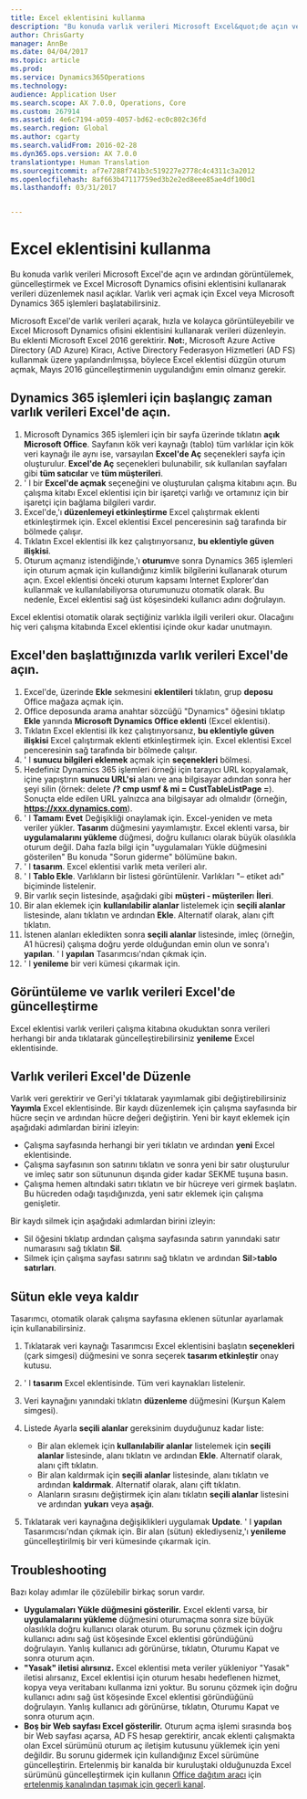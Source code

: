 ```yaml
---
title: Excel eklentisini kullanma
description: "Bu konuda varlık verileri Microsoft Excel&quot;de açın ve ardından görüntülemek, güncelleştirmek ve Excel Microsoft Dynamics ofisini eklentisini kullanarak verileri düzenlemek nasıl açıklar. Varlık veri açmak için Excel veya Microsoft Dynamics 365 işlemleri başlatabilirsiniz."
author: ChrisGarty
manager: AnnBe
ms.date: 04/04/2017
ms.topic: article
ms.prod: 
ms.service: Dynamics365Operations
ms.technology: 
audience: Application User
ms.search.scope: AX 7.0.0, Operations, Core
ms.custom: 267914
ms.assetid: 4e6c7194-a059-4057-bd62-ec0c802c36fd
ms.search.region: Global
ms.author: cgarty
ms.search.validFrom: 2016-02-28
ms.dyn365.ops.version: AX 7.0.0
translationtype: Human Translation
ms.sourcegitcommit: af7e7288f741b3c519227e2778c4c4311c3a2012
ms.openlocfilehash: 8af663b47117759ed3b2e2ed8eee85ae4df100d1
ms.lasthandoff: 03/31/2017


---
```


# <a name="use-the-excel-add-in"></a>Excel eklentisini kullanma

Bu konuda varlık verileri Microsoft Excel'de açın ve ardından görüntülemek, güncelleştirmek ve Excel Microsoft Dynamics ofisini eklentisini kullanarak verileri düzenlemek nasıl açıklar. Varlık veri açmak için Excel veya Microsoft Dynamics 365 işlemleri başlatabilirsiniz.

Microsoft Excel'de varlık verileri açarak, hızla ve kolayca görüntüleyebilir ve Excel Microsoft Dynamics ofisini eklentisini kullanarak verileri düzenleyin. Bu eklenti Microsoft Excel 2016 gerektirir. **Not:**, Microsoft Azure Active Directory (AD Azure) Kiracı, Active Directory Federasyon Hizmetleri (AD FS) kullanmak üzere yapılandırılmışsa, böylece Excel eklentisi düzgün oturum açmak, Mayıs 2016 güncelleştirmenin uygulandığını emin olmanız gerekir.

## <a name="open-entity-data-in-excel-when-you-start-from-dynamics-365-for-operations"></a>Dynamics 365 işlemleri için başlangıç zaman varlık verileri Excel'de açın.
1.  Microsoft Dynamics 365 işlemleri için bir sayfa üzerinde tıklatın **açık Microsoft Office**. Sayfanın kök veri kaynağı (tablo) tüm varlıklar için kök veri kaynağı ile aynı ise, varsayılan **Excel'de Aç** seçenekleri sayfa için oluşturulur. **Excel'de Aç** seçenekleri bulunabilir, sık kullanılan sayfaları gibi **tüm satıcılar** ve **tüm müşterileri**.
2.  ' I bir **Excel'de açmak** seçeneğini ve oluşturulan çalışma kitabını açın. Bu çalışma kitabı Excel eklentisi için bir işaretçi varlığı ve ortamınız için bir işaretçi için bağlama bilgileri vardır.
3.  Excel'de,'ı **düzenlemeyi etkinleştirme** Excel çalıştırmak eklenti etkinleştirmek için. Excel eklentisi Excel penceresinin sağ tarafında bir bölmede çalışır.
4.  Tıklatın Excel eklentisi ilk kez çalıştırıyorsanız, **bu eklentiyle güven ilişkisi**.
5.  Oturum açmanız istendiğinde,'ı **oturum**ve sonra Dynamics 365 işlemleri için oturum açmak için kullandığınız kimlik bilgilerini kullanarak oturum açın. Excel eklentisi önceki oturum kapsamı Internet Explorer'dan kullanmak ve kullanılabiliyorsa oturumunuzu otomatik olarak. Bu nedenle, Excel eklentisi sağ üst köşesindeki kullanıcı adını doğrulayın.

Excel eklentisi otomatik olarak seçtiğiniz varlıkla ilgili verileri okur. Olacağını hiç veri çalışma kitabında Excel eklentisi içinde okur kadar unutmayın.

## <a name="open-entity-data-in-excel-when-you-start-from-excel"></a>Excel'den başlattığınızda varlık verileri Excel'de açın.
1.  Excel'de, üzerinde **Ekle** sekmesini **eklentileri** tıklatın, grup **deposu** Office mağaza açmak için.
2.  Office deposunda arama anahtar sözcüğü "Dynamics" öğesini tıklatıp **Ekle** yanında **Microsoft Dynamics Office eklenti** (Excel eklentisi).
3.  Tıklatın Excel eklentisi ilk kez çalıştırıyorsanız, **bu eklentiyle güven ilişkisi** Excel çalıştırmak eklenti etkinleştirmek için. Excel eklentisi Excel penceresinin sağ tarafında bir bölmede çalışır.
4.  ' I **sunucu bilgileri eklemek** açmak için **seçenekleri** bölmesi.
5.  Hedefiniz Dynamics 365 işlemleri örneği için tarayıcı URL kopyalamak, içine yapıştırın **sunucu URL'si** alanı ve ana bilgisayar adından sonra her şeyi silin (örnek: delete **/? cmp usmf & mi = CustTableListPage =**). Sonuçta elde edilen URL yalnızca ana bilgisayar adı olmalıdır (örneğin, **https://xxx.dynamics.com**).
6.  ' I **Tamam**ı **Evet** Değişikliği onaylamak için. Excel-yeniden ve meta veriler yükler. **Tasarım** düğmesini yayımlamıştır. Excel eklenti varsa, bir **uygulamalarını yükleme** düğmesi, doğru kullanıcı olarak büyük olasılıkla oturum değil. Daha fazla bilgi için "uygulamaları Yükle düğmesini gösterilen" Bu konuda "Sorun giderme" bölümüne bakın.
7.  ' I **tasarım**. Excel eklentisi varlık meta verileri alır.
8.  ' I **Tablo Ekle**. Varlıkların bir listesi görüntülenir. Varlıkları "– etiket adı" biçiminde listelenir.
9.  Bir varlık seçin listesinde, aşağıdaki gibi **müşteri - müşteriler**ı **İleri**.
10. Bir alan eklemek için **kullanılabilir alanlar** listelemek için **seçili alanlar** listesinde, alanı tıklatın ve ardından **Ekle**. Alternatif olarak, alanı çift tıklatın.
11. İstenen alanları ekledikten sonra **seçili alanlar** listesinde, imleç (örneğin, A1 hücresi) çalışma doğru yerde olduğundan emin olun ve sonra'ı **yapılan**. ' I **yapılan** Tasarımcısı'ndan çıkmak için.
12. ' I **yenileme** bir veri kümesi çıkarmak için.

## <a name="view-and-update-entity-data-in-excel"></a>Görüntüleme ve varlık verileri Excel'de güncelleştirme
Excel eklentisi varlık verileri çalışma kitabına okuduktan sonra verileri herhangi bir anda tıklatarak güncelleştirebilirsiniz **yenileme** Excel eklentisinde.

## <a name="edit-entity-data-in-excel"></a>Varlık verileri Excel'de Düzenle
Varlık veri gerektirir ve Geri'yi tıklatarak yayımlamak gibi değiştirebilirsiniz **Yayımla** Excel eklentisinde. Bir kaydı düzenlemek için çalışma sayfasında bir hücre seçin ve ardından hücre değeri değiştirin. Yeni bir kayıt eklemek için aşağıdaki adımlardan birini izleyin:

-   Çalışma sayfasında herhangi bir yeri tıklatın ve ardından **yeni** Excel eklentisinde.
-   Çalışma sayfasının son satırını tıklatın ve sonra yeni bir satır oluşturulur ve imleç satır son sütununun dışında gider kadar SEKME tuşuna basın.
-   Çalışma hemen altındaki satırı tıklatın ve bir hücreye veri girmek başlatın. Bu hücreden odağı taşıdığınızda, yeni satır eklemek için çalışma genişletir.

Bir kaydı silmek için aşağıdaki adımlardan birini izleyin:

-   Sil öğesini tıklatıp ardından çalışma sayfasında satırın yanındaki satır numarasını sağ tıklatın **Sil**.
-   Silmek için çalışma sayfası satırını sağ tıklatın ve ardından **Sil**&gt;**tablo satırları**.

## <a name="add-or-remove-columns"></a>Sütun ekle veya kaldır
Tasarımcı, otomatik olarak çalışma sayfasına eklenen sütunlar ayarlamak için kullanabilirsiniz.

1.  Tıklatarak veri kaynağı Tasarımcısı Excel eklentisini başlatın **seçenekleri** (çark simgesi) düğmesini ve sonra seçerek **tasarım etkinleştir** onay kutusu.
2.  ' I **tasarım** Excel eklentisinde. Tüm veri kaynakları listelenir.
3.  Veri kaynağını yanındaki tıklatın **düzenleme** düğmesini (Kurşun Kalem simgesi).
4.  Listede Ayarla **seçili alanlar** gereksinim duyduğunuz kadar liste:
    -   Bir alan eklemek için **kullanılabilir alanlar** listelemek için **seçili alanlar** listesinde, alanı tıklatın ve ardından **Ekle**. Alternatif olarak, alanı çift tıklatın.
    -   Bir alan kaldırmak için **seçili alanlar** listesinde, alanı tıklatın ve ardından **kaldırmak**. Alternatif olarak, alanı çift tıklatın.
    -   Alanların sırasını değiştirmek için alanı tıklatın **seçili alanlar** listesini ve ardından **yukarı** veya **aşağı**.

5.  Tıklatarak veri kaynağına değişiklikleri uygulamak **Update**. ' I **yapılan** Tasarımcısı'ndan çıkmak için. Bir alan (sütun) eklediyseniz,'ı **yenileme** güncelleştirilmiş bir veri kümesinde çıkarmak için.

## <a name="httpspowerappsmicrosoftcomenustutorialsdataplatforminteractiveexceltroubleshootingtroubleshooting"></a>[](https://powerapps.microsoft.com/enus/tutorials/dataplatforminteractiveexcel/#troubleshooting)Troubleshooting
Bazı kolay adımlar ile çözülebilir birkaç sorun vardır.

-   **Uygulamaları Yükle düğmesini gösterilir.** Excel eklenti varsa, bir **uygulamalarını yükleme** düğmesini oturumaçma sonra size büyük olasılıkla doğru kullanıcı olarak oturum. Bu sorunu çözmek için doğru kullanıcı adını sağ üst köşesinde Excel eklentisi göründüğünü doğrulayın. Yanlış kullanıcı adı görünürse, tıklatın, Oturumu Kapat ve sonra oturum açın.
-   **"Yasak" iletisi alırsınız.** Excel eklentisi meta veriler yükleniyor "Yasak" iletisi alırsanız, Excel eklentisi için oturum hesabı hedeflenen hizmet, kopya veya veritabanı kullanma izni yoktur. Bu sorunu çözmek için doğru kullanıcı adını sağ üst köşesinde Excel eklentisi göründüğünü doğrulayın. Yanlış kullanıcı adı görünürse, tıklatın, Oturumu Kapat ve sonra oturum açın.
-   **Boş bir Web sayfası Excel gösterilir.** Oturum açma işlemi sırasında boş bir Web sayfası açarsa, AD FS hesap gerektirir, ancak eklenti çalışmakta olan Excel sürümünü oturum aç iletişim kutusunu yüklemek için yeni değildir. Bu sorunu gidermek için kullandığınız Excel sürümüne güncelleştirin. Ertelenmiş bir kanalda bir kuruluştaki olduğunuzda Excel sürümünü güncelleştirmek için kullanın [Office dağıtım aracı](https://technet.microsoft.com/library/jj219422.aspx) için [ertelenmiş kanalından taşımak için geçerli kanal](https://technet.microsoft.com/library/mt455210.aspx).



